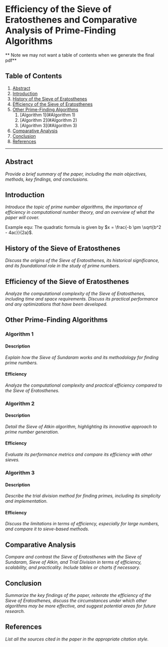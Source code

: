 # Efficiency of the Sieve of Eratosthenes and Comparative Analysis of Prime-Finding Algorithms

** Note we may not want a table of contents when we generate the final pdf**
## Table of Contents
1. [Abstract](#abstract)
2. [Introduction](#introduction)
3. [History of the Sieve of Eratosthenes](#history-of-the-sieve-of-eratosthenes)
4. [Efficiency of the Sieve of Eratosthenes](#efficiency-of-the-sieve-of-eratosthenes)
5. [Other Prime-Finding Algorithms](#other-prime-finding-algorithms)
    1. [Algorithm 1](#Algorithm 1)
    2. [Algorithm 2](#Algorithm 2)
    3. [Algorithm 3](#Algorithm 3)
6. [Comparative Analysis](#comparative-analysis)
7. [Conclusion](#conclusion)
8. [References](#references)

---

## Abstract
*Provide a brief summary of the paper, including the main objectives, methods, key findings, and conclusions.* 

## Introduction
*Introduce the topic of prime number algorithms, the importance of efficiency in computational number theory, and an overview of what the paper will cover.*

Example equ: The quadratic formula is given by $x = \frac{-b \pm \sqrt{b^2 - 4ac}}{2a}$.
## History of the Sieve of Eratosthenes
*Discuss the origins of the Sieve of Eratosthenes, its historical significance, and its foundational role in the study of prime numbers.*

## Efficiency of the Sieve of Eratosthenes
*Analyze the computational complexity of the Sieve of Eratosthenes, including time and space requirements. Discuss its practical performance and any optimizations that have been developed.*

## Other Prime-Finding Algorithms
### Algorithm 1
#### Description
*Explain how the Sieve of Sundaram works and its methodology for finding prime numbers.*
#### Efficiency
*Analyze the computational complexity and practical efficiency compared to the Sieve of Eratosthenes.*

### Algorithm 2
#### Description
*Detail the Sieve of Atkin algorithm, highlighting its innovative approach to prime number generation.*
#### Efficiency
*Evaluate its performance metrics and compare its efficiency with other sieves.*

### Algorithm 3
#### Description
*Describe the trial division method for finding primes, including its simplicity and implementation.*
#### Efficiency
*Discuss the limitations in terms of efficiency, especially for large numbers, and compare it to sieve-based methods.*

## Comparative Analysis
*Compare and contrast the Sieve of Eratosthenes with the Sieve of Sundaram, Sieve of Atkin, and Trial Division in terms of efficiency, scalability, and practicality. Include tables or charts if necessary.*

## Conclusion
*Summarize the key findings of the paper, reiterate the efficiency of the Sieve of Eratosthenes, discuss the circumstances under which other algorithms may be more effective, and suggest potential areas for future research.*

## References
*List all the sources cited in the paper in the appropriate citation style.*

